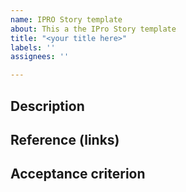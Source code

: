 ```yaml
---
name: IPRO Story template
about: This a the IPro Story template
title: "<your title here>"
labels: ''
assignees: ''

---
```


## Description

## Reference (links)

## Acceptance criterion
